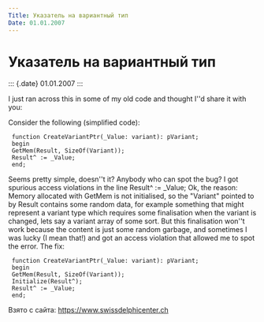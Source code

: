 ```yaml
---
Title: Указатель на вариантный тип
Date: 01.01.2007
---
```



Указатель на вариантный тип
===========================

::: {.date}
01.01.2007
:::

I just ran across this in some of my old code and thought I\'\'d share
it with you:

Consider the following (simplified code):

     function CreateVariantPtr(_Value: variant): pVariant;
     begin
     GetMem(Result, SizeOf(Variant));
     Result^ := _Value;
     end;

Seems pretty simple, doesn\'\'t it? Anybody who can spot the bug? I got
spurious access violations in the line Result\^ := \_Value; Ok, the
reason: Memory allocated with GetMem is not initialised, so the
\"Variant\" pointed to by Result contains some random data, for example
something that might represent a variant type which requires some
finalisation when the variant is changed, lets say a variant array of
some sort. But this finalisation won\'\'t work because the content is
just some random garbage, and sometimes I was lucky (I mean that!) and
got an access violation that allowed me to spot the error. The fix:

     function CreateVariantPtr(_Value: variant): pVariant;
     begin
     GetMem(Result, SizeOf(Variant));
     Initialize(Result^);
     Result^ := _Value;
     end;

Взято с сайта: <https://www.swissdelphicenter.ch>

 
